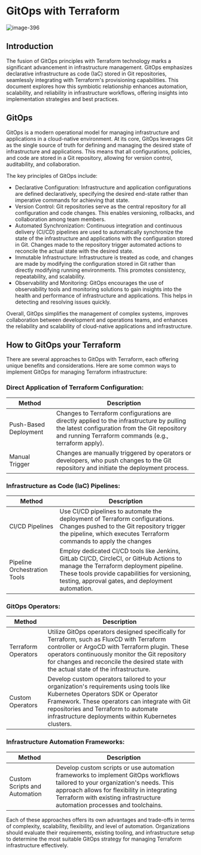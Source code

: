 # GitOps with Terraform 
![image-396](https://github.com/CodeOps-Hub/Documentation/assets/156056344/cf2dfb82-f792-4558-938b-a0223525cada)

## Introduction
The fusion of GitOps principles with Terraform technology marks a significant advancement in infrastructure management. GitOps emphasizes declarative infrastructure as code (IaC) stored in Git repositories, seamlessly integrating with Terraform's provisioning capabilities. This document explores how this symbiotic relationship enhances automation, scalability, and reliability in infrastructure workflows, offering insights into implementation strategies and best practices.

## GitOps

GitOps is a modern operational model for managing infrastructure and applications in a cloud-native environment. At its core, GitOps leverages Git as the single source of truth for defining and managing the desired state of infrastructure and applications. This means that all configurations, policies, and code are stored in a Git repository, allowing for version control, auditability, and collaboration.

The key principles of GitOps include:
- Declarative Configuration: Infrastructure and application configurations are defined declaratively, specifying the desired end-state rather than imperative commands for achieving that state.
- Version Control: Git repositories serve as the central repository for all configuration and code changes. This enables versioning, rollbacks, and collaboration among team members.
- Automated Synchronization: Continuous integration and continuous delivery (CI/CD) pipelines are used to automatically synchronize the state of the infrastructure and applications with the configuration stored in Git. Changes made to the repository trigger automated actions to reconcile the actual state with the desired state.
- Immutable Infrastructure: Infrastructure is treated as code, and changes are made by modifying the configuration stored in Git rather than directly modifying running environments. This promotes consistency, repeatability, and scalability.
- Observability and Monitoring: GitOps encourages the use of observability tools and monitoring solutions to gain insights into the health and performance of infrastructure and applications. This helps in detecting and resolving issues quickly.

Overall, GitOps simplifies the management of complex systems, improves collaboration between development and operations teams, and enhances the reliability and scalability of cloud-native applications and infrastructure.

## How to GitOps your Terraform
There are several approaches to GitOps with Terraform, each offering unique benefits and considerations. Here are some common ways to implement GitOps for managing Terraform infrastructure:

### Direct Application of Terraform Configuration:

| **Method** | **Description** |
| ---------- | --------------- |
| Push-Based Deployment | Changes to Terraform configurations are directly applied to the infrastructure by pulling the latest configuration from the Git repository and running Terraform commands (e.g., terraform apply). |
| Manual Trigger | Changes are manually triggered by operators or developers, who push changes to the Git repository and initiate the deployment process. |

### Infrastructure as Code (IaC) Pipelines:
| **Method** | **Description** |
| ---------- | --------------- |
| CI/CD Pipelines | Use CI/CD pipelines to automate the deployment of Terraform configurations. Changes pushed to the Git repository trigger the pipeline, which executes Terraform commands to apply the changes |
| Pipeline Orchestration Tools | Employ dedicated CI/CD tools like Jenkins, GitLab CI/CD, CircleCI, or GitHub Actions to manage the Terraform deployment pipeline. These tools provide capabilities for versioning, testing, approval gates, and deployment automation. |

### GitOps Operators:
| **Method** | **Description** |
| ---------- | --------------- |
| Terraform Operators | Utilize GitOps operators designed specifically for Terraform, such as FluxCD with Terraform controller or ArgoCD with Terraform plugin. These operators continuously monitor the Git repository for changes and reconcile the desired state with the actual state of the infrastructure.
| Custom Operators | Develop custom operators tailored to your organization's requirements using tools like Kubernetes Operators SDK or Operator Framework. These operators can integrate with Git repositories and Terraform to automate infrastructure deployments within Kubernetes clusters. |

### Infrastructure Automation Frameworks:
| **Method** | **Description** |
| ---------- | --------------- |
| Custom Scripts and Automation |Develop custom scripts or use automation frameworks to implement GitOps workflows tailored to your organization's needs. This approach allows for flexibility in integrating Terraform with existing infrastructure automation processes and toolchains. |

Each of these approaches offers its own advantages and trade-offs in terms of complexity, scalability, flexibility, and level of automation. Organizations should evaluate their requirements, existing tooling, and infrastructure setup to determine the most suitable GitOps strategy for managing Terraform infrastructure effectively.

